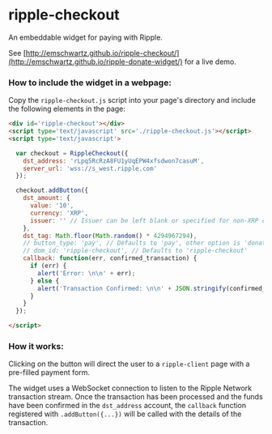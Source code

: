 ripple-checkout
===============

An embeddable widget for paying with Ripple.

See [http://emschwartz.github.io/ripple-checkout/](http://emschwartz.github.io/ripple-donate-widget/) for a live demo.

### How to include the widget in a webpage:

Copy the `ripple-checkout.js` script into your page's directory and include the following elements in the page:

```html
<div id='ripple-checkout'></div>
<script type='text/javascript' src='./ripple-checkout.js'></script>
<script type='text/javascript'>

  var checkout = RippleCheckout({
    dst_address: 'rLpq5RcRzA8FU1yUqEPW4xfsdwon7casuM',
    server_url: 'wss://s_west.ripple.com'
  });

  checkout.addButton({
    dst_amount: {
      value: '10',
      currency: 'XRP',
      issuer: '' // Issuer can be left blank or specified for non-XRP currencies
    },
    dst_tag: Math.floor(Math.random() * 4294967294),
    // button_type: 'pay', // Defaults to 'pay', other option is 'donate'
    // dom_id: 'ripple-checkout', // Defaults to 'ripple-checkout'
    callback: function(err, confirmed_transaction) {
      if (err) {
        alert('Error: \n\n' + err);
      } else {
        alert('Transaction Confirmed: \n\n' + JSON.stringify(confirmed_transaction));
      }
    }
  });

</script>
```

### How it works:

Clicking on the button will direct the user to a `ripple-client` page with a pre-filled payment form. 


The widget uses a WebSocket connection to listen to the Ripple Network transaction stream. Once the transaction has been processed and the funds have been confirmed in the `dst_address` account, the `callback` function registered with `.addButton({...})` will be called with the details of the transaction.
